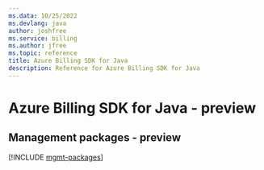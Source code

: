 ```yaml
---
ms.data: 10/25/2022
ms.devlang: java
author: joshfree
ms.service: billing
ms.author: jfree
ms.topic: reference
title: Azure Billing SDK for Java
description: Reference for Azure Billing SDK for Java
---
```

# Azure Billing SDK for Java - preview

## Management packages - preview
[!INCLUDE [mgmt-packages](billing-mgmt-index.md)]